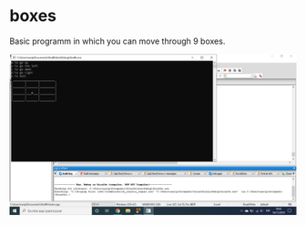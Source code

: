# boxes
Basic programm in which you can move through 9 boxes.

![alt text](https://github.com/neripinata/boxes/blob/master/boxes.png)

